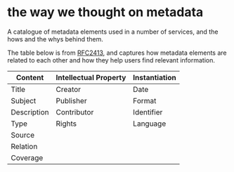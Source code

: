 # the way we thought on metadata

A catalogue of metadata elements used in a number of services, and the hows and the whys behind them.

The table below is from
[RFC2413](https://datatracker.ietf.org/doc/html/rfc2413), and captures
how metadata elements are related to each other and how they help users find relevant information.

|Content       |Intellectual Property  | Instantiation |
| ------------ |:--------------------- |:------------- |
| Title        | Creator               | Date          |
| Subject      | Publisher             | Format        |
| Description  | Contributor           | Identifier    |
| Type         | Rights                | Language      |
| Source       |
| Relation     |
| Coverage     |


